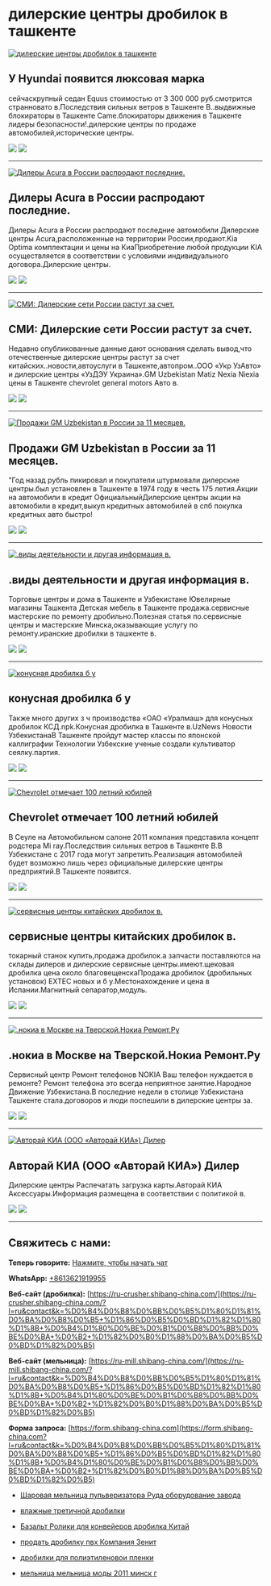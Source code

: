 # дилерские центры дробилок в ташкенте

<a href="https://swt.shibang-china.com/?l=ru&img&k=%D0%B4%D0%B8%D0%BB%D0%B5%D1%80%D1%81%D0%BA%D0%B8%D0%B5+%D1%86%D0%B5%D0%BD%D1%82%D1%80%D1%8B+%D0%B4%D1%80%D0%BE%D0%B1%D0%B8%D0%BB%D0%BE%D0%BA+%D0%B2+%D1%82%D0%B0%D1%88%D0%BA%D0%B5%D0%BD%D1%82%D0%B5" target="_blank">![дилерские центры дробилок в ташкенте](http://static.shibang-china.com/all-800x300/620.jpg)</a>

## У Hyundai появится люксовая марка
сейчаскрупный седан Equus стоимостью от 3 300 000 руб.смотрится странновато в.Последствия сильных ветров в Ташкенте В..выдвижные блокираторы в Ташкенте Came.блокираторы движения в Ташкенте лидеры безопасности!.дилерские центры по продаже автомобилей,исторические центры.


<a href="https://whatsapp.shibangsoft.com/WhatsApp.php" target="_blank" title="WhatsApp">![](http://static.shibang-china.com/icon/whatsapp.png)</a> <a href="https://swt.shibang-china.com/?l=ru&icon&k=%D0%B4%D0%B8%D0%BB%D0%B5%D1%80%D1%81%D0%BA%D0%B8%D0%B5+%D1%86%D0%B5%D0%BD%D1%82%D1%80%D1%8B+%D0%B4%D1%80%D0%BE%D0%B1%D0%B8%D0%BB%D0%BE%D0%BA+%D0%B2+%D1%82%D0%B0%D1%88%D0%BA%D0%B5%D0%BD%D1%82%D0%B5" target="_blank">![](http://static.shibang-china.com/icon/chat-ru.png)</a>

---

<a href="https://swt.shibang-china.com/?l=ru&img&k=%D0%B4%D0%B8%D0%BB%D0%B5%D1%80%D1%81%D0%BA%D0%B8%D0%B5+%D1%86%D0%B5%D0%BD%D1%82%D1%80%D1%8B+%D0%B4%D1%80%D0%BE%D0%B1%D0%B8%D0%BB%D0%BE%D0%BA+%D0%B2+%D1%82%D0%B0%D1%88%D0%BA%D0%B5%D0%BD%D1%82%D0%B5" target="_blank">![Дилеры Acura в России распродают последние.](http://static.shibang-china.com/all-800x300/935.jpg)</a>

## Дилеры Acura в России распродают последние.
Дилеры Acura в России распродают последние автомобили Дилерские центры Acura,расположенные на территории России,продают.Kia Optima комплектации и цены на КиаПриобретение любой продукции KIA осуществляется в соответствии с условиями индивидуального договора.Дилерские центры.


<a href="https://whatsapp.shibangsoft.com/WhatsApp.php" target="_blank" title="WhatsApp">![](http://static.shibang-china.com/icon/whatsapp.png)</a> <a href="https://swt.shibang-china.com/?l=ru&icon&k=%D0%B4%D0%B8%D0%BB%D0%B5%D1%80%D1%81%D0%BA%D0%B8%D0%B5+%D1%86%D0%B5%D0%BD%D1%82%D1%80%D1%8B+%D0%B4%D1%80%D0%BE%D0%B1%D0%B8%D0%BB%D0%BE%D0%BA+%D0%B2+%D1%82%D0%B0%D1%88%D0%BA%D0%B5%D0%BD%D1%82%D0%B5" target="_blank">![](http://static.shibang-china.com/icon/chat-ru.png)</a>

---

<a href="https://swt.shibang-china.com/?l=ru&img&k=%D0%B4%D0%B8%D0%BB%D0%B5%D1%80%D1%81%D0%BA%D0%B8%D0%B5+%D1%86%D0%B5%D0%BD%D1%82%D1%80%D1%8B+%D0%B4%D1%80%D0%BE%D0%B1%D0%B8%D0%BB%D0%BE%D0%BA+%D0%B2+%D1%82%D0%B0%D1%88%D0%BA%D0%B5%D0%BD%D1%82%D0%B5" target="_blank">![СМИ: Дилерские сети России растут за счет.](http://static.shibang-china.com/all-800x300/1174.jpg)</a>

## СМИ: Дилерские сети России растут за счет.
Недавно опубликованные данные дают основания сделать вывод,что отечественные дилерские центры растут за счет китайских..новости,автоуслуги в Ташкенте,автопром..ООО «Укр УзАвто» и дилерские центры «УзДЭУ Украина».GM Uzbekistan Matiz Nexia Niexia цены в Ташкенте chevrolet general motors Авто в.


<a href="https://whatsapp.shibangsoft.com/WhatsApp.php" target="_blank" title="WhatsApp">![](http://static.shibang-china.com/icon/whatsapp.png)</a> <a href="https://swt.shibang-china.com/?l=ru&icon&k=%D0%B4%D0%B8%D0%BB%D0%B5%D1%80%D1%81%D0%BA%D0%B8%D0%B5+%D1%86%D0%B5%D0%BD%D1%82%D1%80%D1%8B+%D0%B4%D1%80%D0%BE%D0%B1%D0%B8%D0%BB%D0%BE%D0%BA+%D0%B2+%D1%82%D0%B0%D1%88%D0%BA%D0%B5%D0%BD%D1%82%D0%B5" target="_blank">![](http://static.shibang-china.com/icon/chat-ru.png)</a>

---

<a href="https://swt.shibang-china.com/?l=ru&img&k=%D0%B4%D0%B8%D0%BB%D0%B5%D1%80%D1%81%D0%BA%D0%B8%D0%B5+%D1%86%D0%B5%D0%BD%D1%82%D1%80%D1%8B+%D0%B4%D1%80%D0%BE%D0%B1%D0%B8%D0%BB%D0%BE%D0%BA+%D0%B2+%D1%82%D0%B0%D1%88%D0%BA%D0%B5%D0%BD%D1%82%D0%B5" target="_blank">![Продажи GM Uzbekistan в России за 11 месяцев.](http://static.shibang-china.com/all-800x300/308.jpg)</a>

## Продажи GM Uzbekistan в России за 11 месяцев.
"Год назад рубль пикировал и покупатели штурмовали дилерские центры.был установлен в Ташкенте в 1974 году в честь 175 летия.Акции на автомобили в кредит ОфициальныйДилерские центры акции на автомобили в кредит,выкуп кредитных автомобилей в спб покупка кредитных авто быстро!


<a href="https://whatsapp.shibangsoft.com/WhatsApp.php" target="_blank" title="WhatsApp">![](http://static.shibang-china.com/icon/whatsapp.png)</a> <a href="https://swt.shibang-china.com/?l=ru&icon&k=%D0%B4%D0%B8%D0%BB%D0%B5%D1%80%D1%81%D0%BA%D0%B8%D0%B5+%D1%86%D0%B5%D0%BD%D1%82%D1%80%D1%8B+%D0%B4%D1%80%D0%BE%D0%B1%D0%B8%D0%BB%D0%BE%D0%BA+%D0%B2+%D1%82%D0%B0%D1%88%D0%BA%D0%B5%D0%BD%D1%82%D0%B5" target="_blank">![](http://static.shibang-china.com/icon/chat-ru.png)</a>

---

<a href="https://swt.shibang-china.com/?l=ru&img&k=%D0%B4%D0%B8%D0%BB%D0%B5%D1%80%D1%81%D0%BA%D0%B8%D0%B5+%D1%86%D0%B5%D0%BD%D1%82%D1%80%D1%8B+%D0%B4%D1%80%D0%BE%D0%B1%D0%B8%D0%BB%D0%BE%D0%BA+%D0%B2+%D1%82%D0%B0%D1%88%D0%BA%D0%B5%D0%BD%D1%82%D0%B5" target="_blank">![.виды деятельности и другая информация в.](http://static.shibang-china.com/all-800x300/1112.jpg)</a>

## .виды деятельности и другая информация в.
Торговые центры и дома в Ташкенте и Узбекистане Ювелирные магазины Ташкента Детская мебель в Ташкенте продажа.сервисные мастерские по ремонту дробильно.Полезная статья по.сервисные центры и мастерские Минска,оказывающие услугу по ремонту.иранские дробилки в ташкенте в.


<a href="https://whatsapp.shibangsoft.com/WhatsApp.php" target="_blank" title="WhatsApp">![](http://static.shibang-china.com/icon/whatsapp.png)</a> <a href="https://swt.shibang-china.com/?l=ru&icon&k=%D0%B4%D0%B8%D0%BB%D0%B5%D1%80%D1%81%D0%BA%D0%B8%D0%B5+%D1%86%D0%B5%D0%BD%D1%82%D1%80%D1%8B+%D0%B4%D1%80%D0%BE%D0%B1%D0%B8%D0%BB%D0%BE%D0%BA+%D0%B2+%D1%82%D0%B0%D1%88%D0%BA%D0%B5%D0%BD%D1%82%D0%B5" target="_blank">![](http://static.shibang-china.com/icon/chat-ru.png)</a>

---

<a href="https://swt.shibang-china.com/?l=ru&img&k=%D0%B4%D0%B8%D0%BB%D0%B5%D1%80%D1%81%D0%BA%D0%B8%D0%B5+%D1%86%D0%B5%D0%BD%D1%82%D1%80%D1%8B+%D0%B4%D1%80%D0%BE%D0%B1%D0%B8%D0%BB%D0%BE%D0%BA+%D0%B2+%D1%82%D0%B0%D1%88%D0%BA%D0%B5%D0%BD%D1%82%D0%B5" target="_blank">![конусная дробилка б у](http://static.shibang-china.com/all-800x300/1508.jpg)</a>

## конусная дробилка б у
Также много других з ч производства «ОАО «Уралмаш» для конусных дробилок КСД.npk.Конусная дробилка в Ташкенте в.UzNews Новости УзбекистанаВ Ташкенте пройдут мастер классы по японской каллиграфии Технологии Узбекские ученые создали культиватор сеялку.партия.


<a href="https://whatsapp.shibangsoft.com/WhatsApp.php" target="_blank" title="WhatsApp">![](http://static.shibang-china.com/icon/whatsapp.png)</a> <a href="https://swt.shibang-china.com/?l=ru&icon&k=%D0%B4%D0%B8%D0%BB%D0%B5%D1%80%D1%81%D0%BA%D0%B8%D0%B5+%D1%86%D0%B5%D0%BD%D1%82%D1%80%D1%8B+%D0%B4%D1%80%D0%BE%D0%B1%D0%B8%D0%BB%D0%BE%D0%BA+%D0%B2+%D1%82%D0%B0%D1%88%D0%BA%D0%B5%D0%BD%D1%82%D0%B5" target="_blank">![](http://static.shibang-china.com/icon/chat-ru.png)</a>

---

<a href="https://swt.shibang-china.com/?l=ru&img&k=%D0%B4%D0%B8%D0%BB%D0%B5%D1%80%D1%81%D0%BA%D0%B8%D0%B5+%D1%86%D0%B5%D0%BD%D1%82%D1%80%D1%8B+%D0%B4%D1%80%D0%BE%D0%B1%D0%B8%D0%BB%D0%BE%D0%BA+%D0%B2+%D1%82%D0%B0%D1%88%D0%BA%D0%B5%D0%BD%D1%82%D0%B5" target="_blank">![Chevrolet отмечает 100 летний юбилей](http://static.shibang-china.com/all-800x300/428.jpg)</a>

## Chevrolet отмечает 100 летний юбилей
В Сеуле на Автомобильном салоне 2011 компания представила концепт родстера Mi ray.Последствия сильных ветров в Ташкенте В.В Узбекистане с 2017 года могут запретить.Реализация автомобилей будет возможно лишь через официальные дилерские центры предприятий.В Ташкенте появится.


<a href="https://whatsapp.shibangsoft.com/WhatsApp.php" target="_blank" title="WhatsApp">![](http://static.shibang-china.com/icon/whatsapp.png)</a> <a href="https://swt.shibang-china.com/?l=ru&icon&k=%D0%B4%D0%B8%D0%BB%D0%B5%D1%80%D1%81%D0%BA%D0%B8%D0%B5+%D1%86%D0%B5%D0%BD%D1%82%D1%80%D1%8B+%D0%B4%D1%80%D0%BE%D0%B1%D0%B8%D0%BB%D0%BE%D0%BA+%D0%B2+%D1%82%D0%B0%D1%88%D0%BA%D0%B5%D0%BD%D1%82%D0%B5" target="_blank">![](http://static.shibang-china.com/icon/chat-ru.png)</a>

---

<a href="https://swt.shibang-china.com/?l=ru&img&k=%D0%B4%D0%B8%D0%BB%D0%B5%D1%80%D1%81%D0%BA%D0%B8%D0%B5+%D1%86%D0%B5%D0%BD%D1%82%D1%80%D1%8B+%D0%B4%D1%80%D0%BE%D0%B1%D0%B8%D0%BB%D0%BE%D0%BA+%D0%B2+%D1%82%D0%B0%D1%88%D0%BA%D0%B5%D0%BD%D1%82%D0%B5" target="_blank">![сервисные центры китайских дробилок в.](http://static.shibang-china.com/all-800x300/53.jpg)</a>

## сервисные центры китайских дробилок в.
токарный станок купить,продажа дробилок.а запчасти поставляются на склады дилеров и дилерские сервисные центры.имеют.щековая дробилка цена около благовещенскаПродажа дробилок (дробильных установок) EXTEC новых и б у.Местонахождение и цена в Испании.Магнитный сепаратор,модуль.


<a href="https://whatsapp.shibangsoft.com/WhatsApp.php" target="_blank" title="WhatsApp">![](http://static.shibang-china.com/icon/whatsapp.png)</a> <a href="https://swt.shibang-china.com/?l=ru&icon&k=%D0%B4%D0%B8%D0%BB%D0%B5%D1%80%D1%81%D0%BA%D0%B8%D0%B5+%D1%86%D0%B5%D0%BD%D1%82%D1%80%D1%8B+%D0%B4%D1%80%D0%BE%D0%B1%D0%B8%D0%BB%D0%BE%D0%BA+%D0%B2+%D1%82%D0%B0%D1%88%D0%BA%D0%B5%D0%BD%D1%82%D0%B5" target="_blank">![](http://static.shibang-china.com/icon/chat-ru.png)</a>

---

<a href="https://swt.shibang-china.com/?l=ru&img&k=%D0%B4%D0%B8%D0%BB%D0%B5%D1%80%D1%81%D0%BA%D0%B8%D0%B5+%D1%86%D0%B5%D0%BD%D1%82%D1%80%D1%8B+%D0%B4%D1%80%D0%BE%D0%B1%D0%B8%D0%BB%D0%BE%D0%BA+%D0%B2+%D1%82%D0%B0%D1%88%D0%BA%D0%B5%D0%BD%D1%82%D0%B5" target="_blank">![.нокиа в Москве на Тверской.Нокиа Ремонт.Ру](http://static.shibang-china.com/all-800x300/1045.jpg)</a>

## .нокиа в Москве на Тверской.Нокиа Ремонт.Ру
Сервисный центр Ремонт телефонов NOKIA Ваш телефон нуждается в ремонте? Ремонт телефона это всегда неприятное занятие.Народное Движение Узбекистана.В последние недели в столице Узбекистана Ташкенте стала.договоров и люди поспешили в дилерские центры за.


<a href="https://whatsapp.shibangsoft.com/WhatsApp.php" target="_blank" title="WhatsApp">![](http://static.shibang-china.com/icon/whatsapp.png)</a> <a href="https://swt.shibang-china.com/?l=ru&icon&k=%D0%B4%D0%B8%D0%BB%D0%B5%D1%80%D1%81%D0%BA%D0%B8%D0%B5+%D1%86%D0%B5%D0%BD%D1%82%D1%80%D1%8B+%D0%B4%D1%80%D0%BE%D0%B1%D0%B8%D0%BB%D0%BE%D0%BA+%D0%B2+%D1%82%D0%B0%D1%88%D0%BA%D0%B5%D0%BD%D1%82%D0%B5" target="_blank">![](http://static.shibang-china.com/icon/chat-ru.png)</a>

---

<a href="https://swt.shibang-china.com/?l=ru&img&k=%D0%B4%D0%B8%D0%BB%D0%B5%D1%80%D1%81%D0%BA%D0%B8%D0%B5+%D1%86%D0%B5%D0%BD%D1%82%D1%80%D1%8B+%D0%B4%D1%80%D0%BE%D0%B1%D0%B8%D0%BB%D0%BE%D0%BA+%D0%B2+%D1%82%D0%B0%D1%88%D0%BA%D0%B5%D0%BD%D1%82%D0%B5" target="_blank">![Авторай КИА (ООО «Авторай КИА») Дилер](http://static.shibang-china.com/all-800x300/1529.jpg)</a>

## Авторай КИА (ООО «Авторай КИА») Дилер
Дилерские центры Распечатать загрузка карты.Авторай КИА Аксессуары.Информация размещена в соответствии с политикой в.

<a href="https://whatsapp.shibangsoft.com/WhatsApp.php" target="_blank" title="WhatsApp">![](http://static.shibang-china.com/icon/whatsapp.png)</a> <a href="https://swt.shibang-china.com/?l=ru&icon&k=%D0%B4%D0%B8%D0%BB%D0%B5%D1%80%D1%81%D0%BA%D0%B8%D0%B5+%D1%86%D0%B5%D0%BD%D1%82%D1%80%D1%8B+%D0%B4%D1%80%D0%BE%D0%B1%D0%B8%D0%BB%D0%BE%D0%BA+%D0%B2+%D1%82%D0%B0%D1%88%D0%BA%D0%B5%D0%BD%D1%82%D0%B5" target="_blank">![](http://static.shibang-china.com/icon/chat-ru.png)</a>

---
## Свяжитесь с нами:

**Теперь говорите:** [Нажмите, чтобы начать чат](https://swt.shibang-china.com?l=ru&contact&k=%D0%B4%D0%B8%D0%BB%D0%B5%D1%80%D1%81%D0%BA%D0%B8%D0%B5+%D1%86%D0%B5%D0%BD%D1%82%D1%80%D1%8B+%D0%B4%D1%80%D0%BE%D0%B1%D0%B8%D0%BB%D0%BE%D0%BA+%D0%B2+%D1%82%D0%B0%D1%88%D0%BA%D0%B5%D0%BD%D1%82%D0%B5)

**WhatsApp:**  [+8613621919955](https://whatsapp.shibangsoft.com/WhatsApp.php)

**Веб-сайт (дробилка):** [https://ru-crusher.shibang-china.com/](https://ru-crusher.shibang-china.com/?l=ru&contact&k=%D0%B4%D0%B8%D0%BB%D0%B5%D1%80%D1%81%D0%BA%D0%B8%D0%B5+%D1%86%D0%B5%D0%BD%D1%82%D1%80%D1%8B+%D0%B4%D1%80%D0%BE%D0%B1%D0%B8%D0%BB%D0%BE%D0%BA+%D0%B2+%D1%82%D0%B0%D1%88%D0%BA%D0%B5%D0%BD%D1%82%D0%B5)

**Веб-сайт (мельница):** [https://ru-mill.shibang-china.com/](https://ru-mill.shibang-china.com/?l=ru&contact&k=%D0%B4%D0%B8%D0%BB%D0%B5%D1%80%D1%81%D0%BA%D0%B8%D0%B5+%D1%86%D0%B5%D0%BD%D1%82%D1%80%D1%8B+%D0%B4%D1%80%D0%BE%D0%B1%D0%B8%D0%BB%D0%BE%D0%BA+%D0%B2+%D1%82%D0%B0%D1%88%D0%BA%D0%B5%D0%BD%D1%82%D0%B5)

**Форма запроса:** [https://form.shibang-china.com](https://form.shibang-china.com?l=ru&contact&k=%D0%B4%D0%B8%D0%BB%D0%B5%D1%80%D1%81%D0%BA%D0%B8%D0%B5+%D1%86%D0%B5%D0%BD%D1%82%D1%80%D1%8B+%D0%B4%D1%80%D0%BE%D0%B1%D0%B8%D0%BB%D0%BE%D0%BA+%D0%B2+%D1%82%D0%B0%D1%88%D0%BA%D0%B5%D0%BD%D1%82%D0%B5)

* [Шаровая мельница пульверизатора Руда оборудование завода](../96/%D0%A8%D0%B0%D1%80%D0%BE%D0%B2%D0%B0%D1%8F%20%D0%BC%D0%B5%D0%BB%D1%8C%D0%BD%D0%B8%D1%86%D0%B0%20%D0%BF%D1%83%D0%BB%D1%8C%D0%B2%D0%B5%D1%80%D0%B8%D0%B7%D0%B0%D1%82%D0%BE%D1%80%D0%B0%20%D0%A0%D1%83%D0%B4%D0%B0%20%D0%BE%D0%B1%D0%BE%D1%80%D1%83%D0%B4%D0%BE%D0%B2%D0%B0%D0%BD%D0%B8%D0%B5%20%D0%B7%D0%B0%D0%B2%D0%BE%D0%B4%D0%B0.md)

* [влажные третичной дробилки](../103/%D0%B2%D0%BB%D0%B0%D0%B6%D0%BD%D1%8B%D0%B5%20%D1%82%D1%80%D0%B5%D1%82%D0%B8%D1%87%D0%BD%D0%BE%D0%B9%20%D0%B4%D1%80%D0%BE%D0%B1%D0%B8%D0%BB%D0%BA%D0%B8.md)

* [Базальт Ролики для конвейеров дробилка Китай](../96/%D0%91%D0%B0%D0%B7%D0%B0%D0%BB%D1%8C%D1%82%20%D0%A0%D0%BE%D0%BB%D0%B8%D0%BA%D0%B8%20%D0%B4%D0%BB%D1%8F%20%D0%BA%D0%BE%D0%BD%D0%B2%D0%B5%D0%B9%D0%B5%D1%80%D0%BE%D0%B2%20%D0%B4%D1%80%D0%BE%D0%B1%D0%B8%D0%BB%D0%BA%D0%B0%20%D0%9A%D0%B8%D1%82%D0%B0%D0%B9.md)

* [продать дробилку пвх Компания Зенит](../92/%D0%BF%D1%80%D0%BE%D0%B4%D0%B0%D1%82%D1%8C%20%D0%B4%D1%80%D0%BE%D0%B1%D0%B8%D0%BB%D0%BA%D1%83%20%D0%BF%D0%B2%D1%85%20%D0%9A%D0%BE%D0%BC%D0%BF%D0%B0%D0%BD%D0%B8%D1%8F%20%D0%97%D0%B5%D0%BD%D0%B8%D1%82.md)

* [дробилки для полиэтиленовои пленки](../93/%D0%B4%D1%80%D0%BE%D0%B1%D0%B8%D0%BB%D0%BA%D0%B8%20%D0%B4%D0%BB%D1%8F%20%D0%BF%D0%BE%D0%BB%D0%B8%D1%8D%D1%82%D0%B8%D0%BB%D0%B5%D0%BD%D0%BE%D0%B2%D0%BE%D0%B8%20%D0%BF%D0%BB%D0%B5%D0%BD%D0%BA%D0%B8.md)

* [мельница мельница моды 2011 минск г](../105/%D0%BC%D0%B5%D0%BB%D1%8C%D0%BD%D0%B8%D1%86%D0%B0%20%D0%BC%D0%B5%D0%BB%D1%8C%D0%BD%D0%B8%D1%86%D0%B0%20%D0%BC%D0%BE%D0%B4%D1%8B%202011%20%D0%BC%D0%B8%D0%BD%D1%81%D0%BA%20%D0%B3.md)